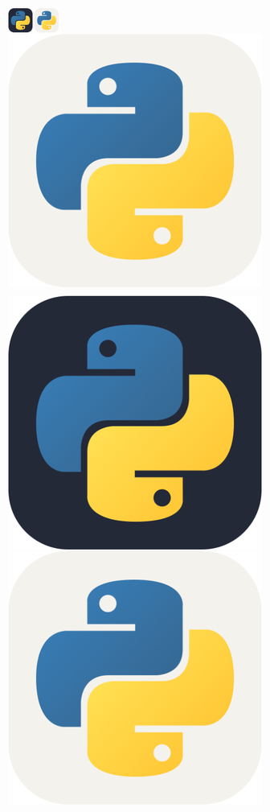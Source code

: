 <img src="https://raw.githubusercontent.com/MikeBidinger/MikeBidinger/main/icons/Python-Dark.svg" alt="Python" height="48"/>
<img src="https://raw.githubusercontent.com/MikeBidinger/MikeBidinger/main/icons/Python-Light.svg" alt="Python" height="48"/>

<picture>
  <source media="(prefers-color-scheme: dark)" srcset="https://raw.githubusercontent.com/MikeBidinger/MikeBidinger/main/icons/Python-Dark.svg">
  <img alt="Text changing depending on mode. Light: 'So light!' Dark: 'So dark!'" src="https://raw.githubusercontent.com/MikeBidinger/MikeBidinger/main/icons/Python-Light.svg">
</picture>

![My Skills](https://raw.githubusercontent.com/MikeBidinger/MikeBidinger/main/icons/Python-Dark.svg#gh-dark-mode-only)
![My Skills](https://raw.githubusercontent.com/MikeBidinger/MikeBidinger/main/icons/Python-Light.svg#gh-light-mode-only)
